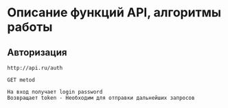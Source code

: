 # Описание функций API, алгоритмы работы

## Авторизация
    http://api.ru/auth

    GET metod

    На вход получает login password
    Возвращает token - Необходим для отправки дальнейших запросов